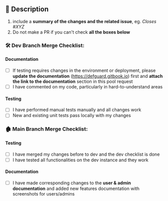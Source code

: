 ## 📖 Description

1. include a **summary of the changes and the related issue**, eg. _Closes #XYZ_
2. Do not make a PR if you can't check **all the boxes below**

### 🛠️ Dev Branch Merge Checklist:

#### Documentation ###

- [ ] If testing requires changes in the environment or deployment, please **update the documentation** (https://defguard.gitbook.io) first and **attach the link to the documentation** section in this pool request
- [ ] I have commented on my code, particularly in hard-to-understand areas

#### Testing ### 

- [ ] I have performed manual tests manually and all changes work
- [ ] New and existing unit tests pass locally with my changes

### 🏚️ Main Branch Merge Checklist:

#### Testing ### 

- [ ] I have merged my changes before to dev and the dev checklist is done
- [ ] I have tested all functionalities on the dev instance and they work

#### Documentation ###

- [ ] I have made corresponding changes to the **user & admin documentation** and added new features documentation with screenshots for users/admins

